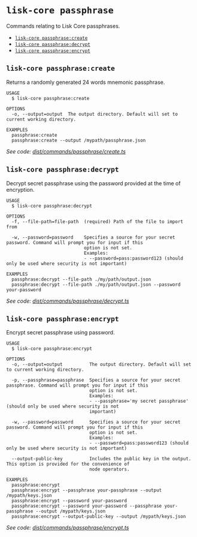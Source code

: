 `lisk-core passphrase`
======================

Commands relating to Lisk Core passphrases.

* [`lisk-core passphrase:create`](#lisk-core-passphrasecreate)
* [`lisk-core passphrase:decrypt`](#lisk-core-passphrasedecrypt)
* [`lisk-core passphrase:encrypt`](#lisk-core-passphraseencrypt)

## `lisk-core passphrase:create`

Returns a randomly generated 24 words mnemonic passphrase.

```
USAGE
  $ lisk-core passphrase:create

OPTIONS
  -o, --output=output  The output directory. Default will set to current working directory.

EXAMPLES
  passphrase:create
  passphrase:create --output /mypath/passphrase.json
```

_See code: [dist/commands/passphrase/create.ts](https://github.com/LiskHQ/lisk-core/blob/v4.0.0-rc.7/dist/commands/passphrase/create.ts)_

## `lisk-core passphrase:decrypt`

Decrypt secret passphrase using the password provided at the time of encryption.

```
USAGE
  $ lisk-core passphrase:decrypt

OPTIONS
  -f, --file-path=file-path  (required) Path of the file to import from

  -w, --password=password    Specifies a source for your secret password. Command will prompt you for input if this
                             option is not set.
                             Examples:
                             - --password=pass:password123 (should only be used where security is not important)

EXAMPLES
  passphrase:decrypt --file-path ./my/path/output.json
  passphrase:decrypt --file-path ./my/path/output.json --password your-password
```

_See code: [dist/commands/passphrase/decrypt.ts](https://github.com/LiskHQ/lisk-core/blob/v4.0.0-rc.7/dist/commands/passphrase/decrypt.ts)_

## `lisk-core passphrase:encrypt`

Encrypt secret passphrase using password.

```
USAGE
  $ lisk-core passphrase:encrypt

OPTIONS
  -o, --output=output          The output directory. Default will set to current working directory.

  -p, --passphrase=passphrase  Specifies a source for your secret passphrase. Command will prompt you for input if this
                               option is not set.
                               Examples:
                               - --passphrase='my secret passphrase' (should only be used where security is not
                               important)

  -w, --password=password      Specifies a source for your secret password. Command will prompt you for input if this
                               option is not set.
                               Examples:
                               - --password=pass:password123 (should only be used where security is not important)

  --output-public-key          Includes the public key in the output. This option is provided for the convenience of
                               node operators.

EXAMPLES
  passphrase:encrypt
  passphrase:encrypt --passphrase your-passphrase --output /mypath/keys.json
  passphrase:encrypt --password your-password
  passphrase:encrypt --password your-password --passphrase your-passphrase --output /mypath/keys.json
  passphrase:encrypt --output-public-key --output /mypath/keys.json
```

_See code: [dist/commands/passphrase/encrypt.ts](https://github.com/LiskHQ/lisk-core/blob/v4.0.0-rc.7/dist/commands/passphrase/encrypt.ts)_
